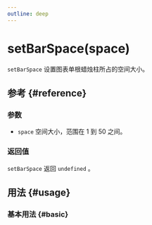```yaml
---
outline: deep
---
```


# setBarSpace(space)
`setBarSpace` 设置图表单根蜡烛柱所占的空间大小。

## 参考 {#reference}
<!--@include: @/@views/api/references/instance/setBarSpace.md-->

### 参数
- `space` 空间大小，范围在 1 到 50 之间。

### 返回值
`setBarSpace` 返回 `undefined` 。

## 用法 {#usage}
<script setup>
import SetBarSpace from '../../@views/api/samples/setBarSpace/index.vue'
</script>

### 基本用法 {#basic}
<SetBarSpace/>